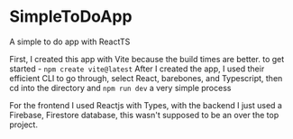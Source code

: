 # SimpleToDoApp
A simple to do app with ReactTS

First, I created this app with Vite because the build times are better. to get started - `npm create vite@latest` After I created the app, I
used their efficient CLI to go through, select React, barebones, and Typescript, then cd into the directory and `npm run dev` a very simple process 

For the frontend I used Reactjs with Types, with the backend I just used a Firebase, Firestore database, this wasn't supposed to be an over 
the top project.
